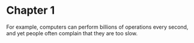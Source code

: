 # Chapter 1

For example, computers can perform billions of operations every second, and yet people often complain that they are too slow.

